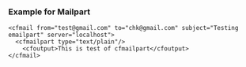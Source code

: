 ### Example for Mailpart
```lucee
<cfmail from="test@gmail.com" to="chk@gmail.com" subject="Testing emailpart" server="localhost">
  <cfmailpart type="text/plain"/>
    <cfoutput>This is test of cfmailpart</cfoutput>
</cfmail>
```